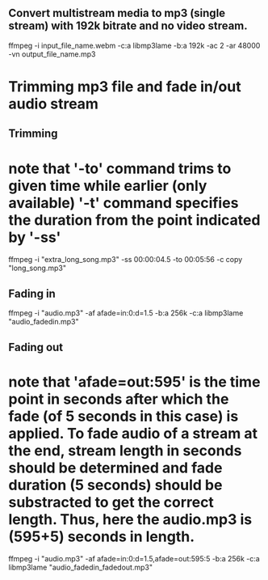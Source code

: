 ## Convert multistream media to mp3 (single stream) with 192k bitrate and no video stream.

ffmpeg -i input_file_name.webm -c:a libmp3lame -b:a 192k -ac 2 -ar 48000 -vn output_file_name.mp3


# Trimming mp3 file and fade in/out audio stream

## Trimming
# note that '-to' command trims to given time while earlier (only available) '-t' command specifies the duration from the point indicated by '-ss'

ffmpeg -i "extra_long_song.mp3" -ss 00:00:04.5 -to 00:05:56 -c copy "long_song.mp3"

## Fading in

ffmpeg -i "audio.mp3" -af afade=in:0:d=1.5 -b:a 256k -c:a libmp3lame "audio_fadedin.mp3"

## Fading out
# note that 'afade=out:595' is the time point in seconds after which the fade (of 5 seconds in this case) is applied. To fade audio of a stream at the end, stream length in seconds should be determined and fade duration (5 seconds) should be substracted to get the correct length. Thus, here the audio.mp3 is (595+5) seconds in length.

ffmpeg -i "audio.mp3" -af afade=in:0:d=1.5,afade=out:595:5 -b:a 256k -c:a libmp3lame "audio_fadedin_fadedout.mp3"
